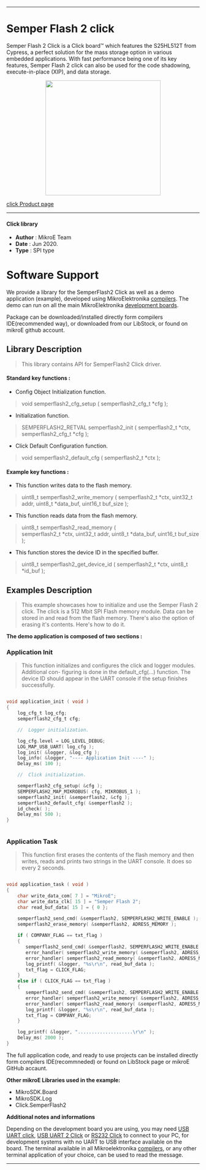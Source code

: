 
---
# Semper Flash 2 click

Semper Flash 2 Click is a Click board™ which features the S25HL512T from Cypress, a perfect solution for the mass storage option in various embedded applications. With fast performance being one of its key features, Semper Flash 2 click can also be used for the code shadowing, execute-in-place (XIP), and data storage.

<p align="center">
  <img src="https://download.mikroe.com/images/click_for_ide/semperflash2_click.png" height=300px>
</p>

[click Product page](https://www.mikroe.com/semper-flash-2-click)

---


#### Click library 

- **Author**        : MikroE Team
- **Date**          : Jun 2020.
- **Type**          : SPI type


# Software Support

We provide a library for the SemperFlash2 Click 
as well as a demo application (example), developed using MikroElektronika 
[compilers](https://shop.mikroe.com/compilers). 
The demo can run on all the main MikroElektronika [development boards](https://shop.mikroe.com/development-boards).

Package can be downloaded/installed directly form compilers IDE(recommended way), or downloaded from our LibStock, or found on mikroE github account. 

## Library Description

> This library contains API for SemperFlash2 Click driver.

#### Standard key functions :

- Config Object Initialization function.
> void semperflash2_cfg_setup ( semperflash2_cfg_t *cfg ); 
 
- Initialization function.
> SEMPERFLASH2_RETVAL semperflash2_init ( semperflash2_t *ctx, semperflash2_cfg_t *cfg );

- Click Default Configuration function.
> void semperflash2_default_cfg ( semperflash2_t *ctx );


#### Example key functions :

- This function writes data to the flash memory.
> uint8_t semperflash2_write_memory 
( 
    semperflash2_t *ctx,
    uint32_t addr,
    uint8_t *data_buf,
    uint16_t buf_size
);
 
- This function reads data from the flash memory.
> uint8_t semperflash2_read_memory 
(   
    semperflash2_t *ctx,
    uint32_t addr,
    uint8_t *data_buf,
    uint16_t buf_size
);

- This function stores the device ID in the specified buffer.
> uint8_t semperflash2_get_device_id ( semperflash2_t *ctx, uint8_t *id_buf );

## Examples Description

> This example showcases how to initialize and use the Semper Flash 2 click. The click
  is a 512 Mbit SPI Flash memory module. Data can be stored in and read from the flash
  memory. There's also the option of erasing it's contents. Here's how to do it.

**The demo application is composed of two sections :**

### Application Init 

> This function initializes and configures the click and logger modules. Additional con-
  figuring is done in the default_cfg(...) function. The device ID should appear in the 
  UART console if the setup finishes successfully.

```c

void application_init ( void )
{
    log_cfg_t log_cfg;
    semperflash2_cfg_t cfg;

    //  Logger initialization.

    log_cfg.level = LOG_LEVEL_DEBUG;
    LOG_MAP_USB_UART( log_cfg );
    log_init( &logger, &log_cfg );
    log_info( &logger, "---- Application Init ----" );
    Delay_ms( 100 );

    //  Click initialization.

    semperflash2_cfg_setup( &cfg );
    SEMPERFLASH2_MAP_MIKROBUS( cfg, MIKROBUS_1 );
    semperflash2_init( &semperflash2, &cfg );
    semperflash2_default_cfg( &semperflash2 );
    id_check( );
    Delay_ms( 500 );
}
  
```

### Application Task

> This function first erases the contents of the flash memory and then writes, reads and
  prints two strings in the UART console. It does so every 2 seconds.

```c

void application_task ( void )
{
    char write_data_com[ 7 ] = "MikroE";
    char write_data_clk[ 15 ] = "Semper Flash 2";
    char read_buf_data[ 15 ] = { 0 };

    semperflash2_send_cmd( &semperflash2, SEMPERFLASH2_WRITE_ENABLE );
    semperflash2_erase_memory( &semperflash2, ADRESS_MEMORY );
    
    if ( COMPANY_FLAG == txt_flag )
    {
       semperflash2_send_cmd( &semperflash2, SEMPERFLASH2_WRITE_ENABLE );
       error_handler( semperflash2_write_memory( &semperflash2, ADRESS_MEMORY, write_data_com, 6 ) );
       error_handler( semperflash2_read_memory( &semperflash2, ADRESS_MEMORY, read_buf_data, 6 ) );
       log_printf( &logger, "%s\r\n", read_buf_data );
       txt_flag = CLICK_FLAG;       
    }
    else if ( CLICK_FLAG == txt_flag )
    {
       semperflash2_send_cmd( &semperflash2, SEMPERFLASH2_WRITE_ENABLE );
       error_handler( semperflash2_write_memory( &semperflash2, ADRESS_MEMORY, write_data_clk, 14 ) );
       error_handler( semperflash2_read_memory( &semperflash2, ADRESS_MEMORY, read_buf_data, 14 ) );
       log_printf( &logger, "%s\r\n", read_buf_data );
       txt_flag = COMPANY_FLAG;
    }

    log_printf( &logger, "....................\r\n" );
    Delay_ms( 2000 );
}  

```

The full application code, and ready to use projects can be  installed directly form compilers IDE(recommneded) or found on LibStock page or mikroE GitHub accaunt.

**Other mikroE Libraries used in the example:** 

- MikroSDK.Board
- MikroSDK.Log
- Click.SemperFlash2

**Additional notes and informations**

Depending on the development board you are using, you may need 
[USB UART click](https://shop.mikroe.com/usb-uart-click), 
[USB UART 2 Click](https://shop.mikroe.com/usb-uart-2-click) or 
[RS232 Click](https://shop.mikroe.com/rs232-click) to connect to your PC, for 
development systems with no UART to USB interface available on the board. The 
terminal available in all Mikroelektronika 
[compilers](https://shop.mikroe.com/compilers), or any other terminal application 
of your choice, can be used to read the message.



---
